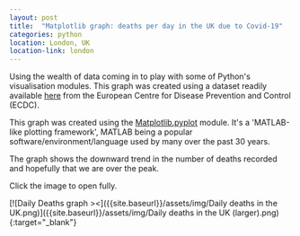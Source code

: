 ```yaml
---
layout: post
title:  "Matplotlib graph: deaths per day in the UK due to Covid-19"
categories: python
location: London, UK
location-link: london
---
```


Using the wealth of data coming in to play with some of Python's visualisation modules. This graph was created using a dataset readily available [here](https://www.ecdc.europa.eu/en/publications-data/download-todays-data-geographic-distribution-covid-19-cases-worldwide) from the European Centre for Disease Prevention and Control (ECDC).

This graph was created using the [Matplotlib.pyplot](https://matplotlib.org/api/pyplot_api.html) module. It's a 'MATLAB-like plotting framework', MATLAB being a popular software/environment/language used by many over the past 30 years.

<!--description-->

The graph shows the downward trend in the number of deaths recorded and hopefully that we are over the peak.

Click the image to open fully.

[![Daily Deaths graph ><]({{site.baseurl}}/assets/img/Daily deaths in the UK.png)]({{site.baseurl}}/assets/img/Daily deaths in the UK (larger).png){:target="_blank"} 
